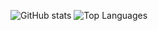 
![GitHub stats](https://github-readme-stats.vercel.app/api?username=ThiagoAVicente&show_icons=true&count_private=true&hide_title=true&hide=prs&theme=dark) ![Top Languages](https://github-readme-stats.vercel.app/api/top-langs/?username=ThiagoAVicente&layout=compact&hide=html&theme=dark)

